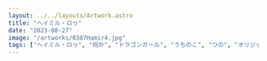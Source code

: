 ```yaml
---
layout: ../../layouts/Artwork.astro
title: "ヘイミル・ロゥ"
date: "2023-08-27"
image: "/artworks/0387Hamir4.jpg"
tags: ["ヘイミル・ロゥ", "伺か", "ドラゴンガール", "うちのこ", "つの", "オリジナル"]
---
```


